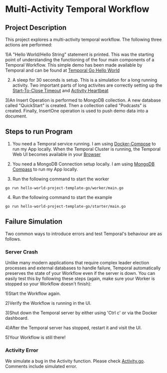 # Multi-Activity Temporal Workflow

## Project Description
This project explores a multi-activity temporal workflow. 
The following three actions are performed:

1)A "Hello World/Hello String" statement is printed. 
This was the starting point of understanding the functioning of the four main components of a Temporal Workflow. This simple demo has been made available by Temporal and can be found at [Temporal Go Hello World](https://github.com/temporalio/samples-go/tree/main/helloworld)

2) A sleep for 30 seconds is setup. This is a simulation for a long running activity. Two important parts of long activites are correctly setting up the [Start-To-Close Timeout](https://docs.temporal.io/docs/concepts/what-is-a-start-to-close-timeout) and [Activity Heartbeat](https://docs.temporal.io/docs/go/how-to-heartbeat-an-activity-in-go)

3)An Insert Operation is performed to MongoDB collection.
A new database called "QuickStart" is created. Then a collection called "Podcasts" is created. Finally, InsertOne operation is used to push demo data into a document.

## Steps to run Program
1) You need a Temporal service running. I am using [Docker-Compose](https://docs.temporal.io/docs/clusters/quick-install/#docker-compose) to run my App locally.
   When the Temporal Cluster is running, the Temporal Web UI becomes available in your [Browser](http://localhost:8088/namespaces/default/workflows?range=last-30-days&status=ALL)
   
2) You need a MongoDB Connection setup locally. I am using [MongoDB Compass](https://www.mongodb.com/products/compass) to run my App locally.

3) Run the following command to start the worker
```
go run hello-world-project-template-go/worker/main.go
```
4) Run the following command to start the example
```
go run hello-world-project-template-go/starter/main.go
```
## Failure Simulation
Two common ways to introduce errors and test Temporal's behaviour are as follows.
### Server Crash
Unlike many modern applications that require complex leader election processes and external databases to handle failure, Temporal automatically preserves the state of your Workflow even if the server is down. You can easily test this by following these steps (again, make sure your Worker is stopped so your Workflow doesn't finish):

1)Start the Workflow again.

2)Verify the Workflow is running in the UI.

3)Shut down the Temporal server by either using 'Ctrl c' or via the Docker dashboard.

4)After the Temporal server has stopped, restart it and visit the UI.

5)Your Workflow is still there!

### Activity Error
We simulate a bug in the Activity function. Please check [Activity.go](https://github.com/priyalkulkarni1/hello-world-project-template-go/blob/master/activity.go). Comments include simulated error.
